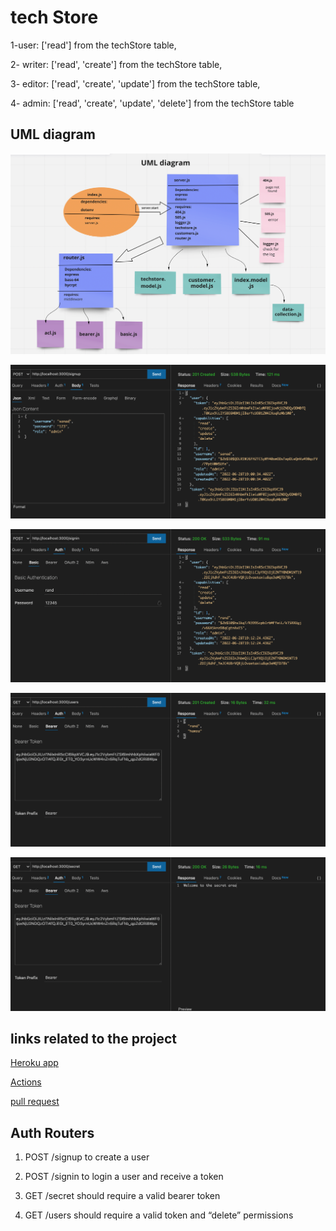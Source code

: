 # tech Store


1-user: ['read'] from the techStore table,

2- writer: ['read', 'create'] from the techStore table,

3- editor: ['read', 'create', 'update'] from the techStore table,

4- admin: ['read', 'create', 'update', 'delete'] from the techStore table


## UML diagram

![UML diagram](./assets/lab9.png)

![1](./assets/lab91.png)

![2](./assets/lab92.png)

![3](./assets/lab93.png)

![4](./assets//lab94.png)

## links related to the project

[Heroku app](https://command-line-project.herokuapp.com/)

[Actions](https://github.com/backend-bestteam/command-line-project/actions)

[pull request](https://github.com/backend-bestteam/command-line-project/pull/3)

## Auth Routers

1. POST /signup to create a user

2. POST /signin to login a user and receive a token

3. GET /secret should require a valid bearer token

4. GET /users should require a valid token and “delete” permissions

